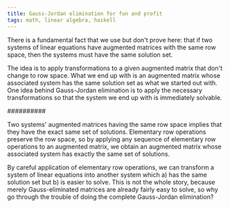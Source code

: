 ```yaml
---
title: Gauss-Jordan elimination for fun and profit
tags: math, linear algebra, haskell
---
```


There is a fundamental fact that we use but don't prove here: that if two systems of linear equations have augmented matrices with the same row space, then the systems must have the same solution set.

The idea is to apply transformations to a given augmented matrix that don't change to row space. What we end up with is an augmented matrix whose associated system has the same solution set as what we started out with. One idea behind Gauss-Jordan elimination is to apply the necessary transformations so that the system we end up with is immediately solvable.



##########


Two systems' augmented matrices having the same row space implies that they have the exact same set of solutions. Elementary row operations preserve the row space, so by applying any sequence of elementary row operations to an augmented matrix, we obtain an augmented matrix whose associated system has exactly the same set of solutions.

By careful application of elementary row operations, we can transform a system of linear equations into another system which a) has the same solution set but b) is easier to solve. This is not the whole story, because merely Gauss-eliminated matrices are already fairly easy to solve, so why go through the trouble of doing the complete Gauss-Jordan elimination?
